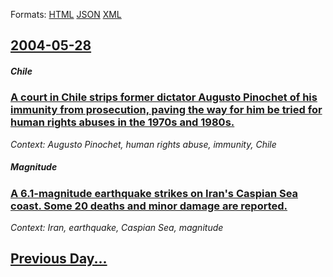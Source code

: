 
Formats: [HTML](2004/05/28/index.html)  [JSON](2004/05/28/index.json)  [XML](2004/05/28/index.xml)  

## [2004-05-28](/news/2004/05/28/index.md)

##### Chile
### [ A court in Chile strips former dictator Augusto Pinochet of his immunity from prosecution, paving the way for him be tried for human rights abuses in the 1970s and 1980s. ](/news/2004/05/28/a-court-in-chile-strips-former-dictator-augusto-pinochet-of-his-immunity-from-prosecution-paving-the-way-for-him-be-tried-for-human-rights.md)
_Context: Augusto Pinochet, human rights abuse, immunity, Chile_

##### Magnitude
### [ A 6.1-magnitude earthquake strikes on Iran's Caspian Sea coast. Some 20 deaths and minor damage are reported. ](/news/2004/05/28/a-6-1-magnitude-earthquake-strikes-on-iran-s-caspian-sea-coast-some-20-deaths-and-minor-damage-are-reported.md)
_Context: Iran, earthquake, Caspian Sea, magnitude_

## [Previous Day...](/news/2004/05/27/index.md)

